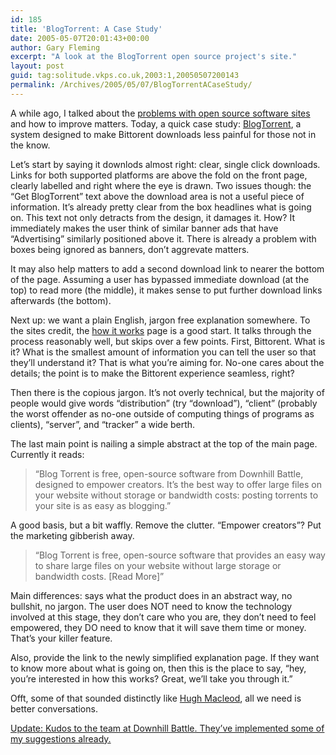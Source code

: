 ```yaml
---
id: 185
title: 'BlogTorrent: A Case Study'
date: 2005-05-07T20:01:43+00:00
author: Gary Fleming
excerpt: "A look at the BlogTorrent open source project's site."
layout: post
guid: tag:solitude.vkps.co.uk,2003:1,20050507200143
permalink: /Archives/2005/05/07/BlogTorrentACaseStudy/
---
```

A while ago, I talked about the [problems with open source software sites](/Archives/2005/03/27/OpenSourceWoes) and how to improve matters. Today, a quick case study: [BlogTorrent](http://www.blogtorrent.com/), a system designed to make Bittorent downloads less painful for those not in the know.

Let&#8217;s start by saying it downlods almost right: clear, single click downloads. Links for both supported platforms are above the fold on the front page, clearly labelled and right where the eye is drawn. Two issues though: the &#8220;Get BlogTorrent&#8221; text above the download area is not a useful piece of information. It&#8217;s already pretty clear from the box headlines what is going on. This text not only detracts from the design, it damages it. How? It immediately makes the user think of similar banner ads that have &#8220;Advertising&#8221; similarly positioned above it. There is already a problem with boxes being ignored as banners, don&#8217;t aggrevate matters.

It may also help matters to add a second download link to nearer the bottom of the page. Assuming a user has bypassed immediate download (at the top) to read more (the middle), it makes sense to put further download links afterwards (the bottom).

Next up: we want a plain English, jargon free explanation somewhere. To the sites credit, the [how it works](http://www.blogtorrent.com/how_it_works.php "Blogtorrent: how it works") page is a good start. It talks through the process reasonably well, but skips over a few points. First, Bittorent. What is it? What is the smallest amount of information you can tell the user so that they&#8217;ll understand it? That is what you&#8217;re aiming for. No-one cares about the details; the point is to make the Bittorent experience seamless, right?

Then there is the copious jargon. It&#8217;s not overly technical, but the majority of people would give words &#8220;distribution&#8221; (try &#8220;download&#8221;), &#8220;client&#8221; (probably the worst offender as no-one outside of computing things of programs as clients), &#8220;server&#8221;, and &#8220;tracker&#8221; a wide berth.

The last main point is nailing a simple abstract at the top of the main page. Currently it reads:

> &#8220;Blog Torrent is free, open-source software from Downhill Battle, designed to empower creators. It&#8217;s the best way to offer large files on your website without storage or bandwidth costs: posting torrents to your site is as easy as blogging.&#8221;

A good basis, but a bit waffly. Remove the clutter. &#8220;Empower creators&#8221;? Put the marketing gibberish away.

> &#8220;Blog Torrent is free, open-source software that provides an easy way to share large files on your website without large storage or bandwidth costs. [Read More]&#8221;

Main differences: says what the product does in an abstract way, no bullshit, no jargon. The user does NOT need to know the technology involved at this stage, they don&#8217;t care who you are, they don&#8217;t need to feel empowered, they DO need to know that it will save them time or money. That&#8217;s your killer feature.

Also, provide the link to the newly simplified explanation page. If they want to know more about what is going on, then this is the place to say, &#8220;hey, you&#8217;re interested in how this works? Great, we&#8217;ll take you through it.&#8221;

Offt, some of that sounded distinctly like [Hugh Macleod](http://www.gapingvoid.com/), all we need is better conversations.

<ins>Update: Kudos to the team at <a href="http://www.downhillbattle.org/">Downhill Battle</a>. They&#8217;ve implemented some of my suggestions already.</ins>